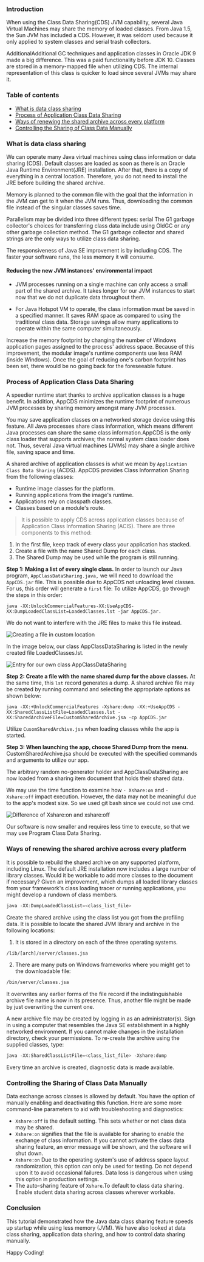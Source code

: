 ### Introduction
When using the Class Data Sharing(CDS) JVM capability, several Java Virtual Machines may share the memory of loaded classes. From Java 1.5, the Sun JVM has included a CDS. However, it was seldom used because it only applied to system classes and serial trash collectors.

AdditionalAdditional GC techniques and application classes in Oracle JDK 9 made a big difference. This was a paid functionality before JDK 10. Classes are stored in a memory-mapped file when utilizing CDS. The internal representation of this class is quicker to load since several JVMs may share it.

### Table of contents
- [What is data class sharing](#what-is-data-class-sharing)
- [Process of Application Class Data Sharing](#process-of-application-class-data-sharing)
- [ Ways of renewing the shared archive across every platform](#ways-of-renewing-the-shared-archive-across-every-platform)
- [Controlling the Sharing of Class Data Manually](#controlling-the-sharing-of-class-data-manually)

### What is data class sharing
We can operate many Java virtual machines using class information or data sharing (CDS). Default classes are loaded as soon as there is an Oracle Java Runtime Environment(JRE) installation. After that, there is a copy of everything in a central location. Therefore, you do not need to install the JRE before building the shared archive.

Memory is planned to the common file with the goal that the information in the JVM can get to it when the JVM runs. Thus, downloading the common file instead of the singular classes saves time.

Parallelism may be divided into three different types: serial The G1 garbage collector's choices for transferring class data include using OldGC or any other garbage collection method. The G1 garbage collector and shared strings are the only ways to utilize class data sharing.

The responsiveness of Java SE improvement is by including CDS. The faster your software runs, the less memory it will consume.

#### Reducing the new JVM instances' environmental impact
- JVM processes running on a single machine can only access a small part of the shared archive. It takes longer for our JVM instances to start now that we do not duplicate data throughout them.

- For Java Hotspot VM to operate, the class information must be saved in a specified manner. It saves RAM space as compared to using the traditional class data. Storage savings allow many applications to operate within the same computer simultaneously. 

Increase the memory footprint by changing the number of Windows application pages assigned to the process' address space. Because of this improvement, the modular image's runtime components use less RAM (inside Windows). Once the goal of reducing one's carbon footprint has been set, there would be no going back for the foreseeable future.

### Process of Application Class Data Sharing
A speedier runtime start thanks to archive application classes is a huge benefit. In addition, AppCDS minimizes the runtime footprint of numerous JVM processes by sharing memory amongst many JVM processes.

You may save application classes on a networked storage device using this feature. All Java processes share class information, which means different Java processes can share the same class information.AppCDS is the only class loader that supports archives; the normal system class loader does not. Thus, several Java virtual machines (JVMs) may share a single archive file, saving space and time.

A shared archive of application classes is what we mean by `Application Class Data Sharing` (ACDS).
AppCDS provides Class Information Sharing from the following classes:
- Runtime image classes for the platform.
- Running applications from the image's runtime.
- Applications rely on classpath classes.
- Classes based on a module's route.

> It is possible to apply CDS across application classes because of Application Class Information Sharing (ACIS).
There are three components to this method:
1. In the first file, keep track of every class your application has stacked.
2. Create a file with the name Shared Dump for each class.
3. The Shared Dump may be used while the program is still running.

**Step 1: Making a list of every single class.**
In order to launch our Java program, `AppClassDataSharing.java,` we will need to download the `AppCDS.jar` file. This is possible due to AppCDS not unloading level classes. For us, this order will generate a `first` file: To utilize AppCDS, go through the steps in this order:

`java -XX:UnlockCommercialFeatures-XX:UseAppCDS-XX:DumpLoadedClassList=LoadedClasses.lst -jar AppCDS.jar.`

We do not want to interfere with the JRE files to make this file instead.

![Creating a file in custom location](engineering-education/class-data-sharing-in-java-with-examples/custom.jpg)

In the image below, our class AppClassDataSharing is listed in the newly created file LoadedClasses.lst.

![Entry for our own class AppClassDataSharing](engineering-education/class-data-sharing-in-java-with-examples/app.jpg)

**Step 2: Create a file with the name shared dump for the above classes.**
At the same time, this `lst` record generates a dump.
A shared archive file may be created by running command and selecting the appropriate options as shown below:

`java -XX:+UnlockCommercialFeatures -Xshare:dump -XX:+UseAppCDS -XX:SharedClassListFile=LoadedClasses.lst -XX:SharedArchiveFile=CustomSharedArchive.jsa -cp AppCDS.jar`

Utilize `CusomSharedArchive.jsa` when loading classes while the app is started.

**Step 3: When launching the app, choose Shared Dump from the menu.**
CustomSharedArchive.jsa should be executed with the specified commands and arguments to utilize our app.

The arbitrary random no-generator holder and AppClassDataSharing are now loaded from a sharing item document that holds their shared data.

We may use the time function to examine how `- Xshare:on` and `- Xshare:off` impact execution. However, the data may not be meaningful due to the app's modest size. So we used git bash since we could not use cmd.

![Difference of Xshare:on and xshare:off](engineering-education/class-data-sharing-in-java-with-examples/xshare.jpg)

Our software is now smaller and requires less time to execute, so that we may use Program Class Data Sharing.

###  Ways of renewing the shared archive across every platform
It is possible to rebuild the shared archive on any supported platform, including Linux. The default JRE installation now includes a large number of library classes. Would it be workable to add more classes to the document if necessary? Given an improvement, which dumps all loaded library classes from your framework's class loading tracer or running applications, you might develop a rundown of class members.

```java
java -XX:DumpLoadedClassList=<class_list_file>
```

Create the shared archive using the class list you got from the profiling data.
It is possible to locate the shared JVM library and archive in the following locations:

1. It is stored in a directory on each of the three operating systems.

```bash
/lib/[arch]/server/classes.jsa
```

2. There are many puts on Windows frameworks where you might get to the downloadable file:

```bash
/bin/server/classes.jsa
```

It overwrites any earlier forms of the file record if the indistinguishable archive file name is now in its presence. Thus, another file might be made by just overwriting the current one.

A new archive file may be created by logging in as an administrator(s). Sign in using a computer that resembles the Java SE establishment in a highly networked environment. If you cannot make changes in the installation directory, check your permissions.
To re-create the archive using the supplied classes, type:

```Java
java -XX:SharedClassListFile=<class_list_file> -Xshare:dump
```

Every time an archive is created, diagnostic data is made available.

### Controlling the Sharing of Class Data Manually
Data exchange across classes is allowed by default. You have the option of manually enabling and deactivating this function.
Here are some more command-line parameters to aid with troubleshooting and diagnostics:
- `Xshare:off` is the default setting. This sets whether or not class data may be shared.
- `Xshare:on` signifies that the file is available for sharing to enable the exchange of class information. If you cannot activate the class data sharing feature, an error message will be shown, and the software will shut down.
- `Xshare:on` Due to the operating system's use of address space layout randomization, this option can only be used for testing. Do not depend upon it to avoid occasional failures. Data loss is dangerous when using this option in production settings.
- The auto-sharing feature of `Xshare`.To default to class data sharing. Enable student data sharing across classes wherever workable.

### Conclusion
This tutorial demonstrated how the Java data class sharing feature speeds up startup while using less memory (JVM). We have also looked at data class sharing, application data sharing, and how to control data sharing manually.

Happy Coding!
